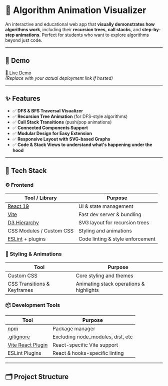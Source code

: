 # 🧠 Algorithm Animation Visualizer

An interactive and educational web app that **visually demonstrates how algorithms work**, including their **recursion trees**, **call stacks**, and **step-by-step animations**. Perfect for students who want to explore algorithms beyond just code.

---

## 🚀 Demo

[🔗 Live Demo](https://your-demo-link.netlify.app)  
*(Replace with your actual deployment link if hosted)*

---

## ✨ Features

- ✅ **DFS & BFS Traversal Visualizer**
- ✅ **Recursion Tree Animation** (for DFS-style algorithms)
- ✅ **Call Stack Transitions** (push/pop animations)
- ✅ **Connected Components Support**
- ✅ **Modular Design for Easy Extension**
- ✅ **Responsive Layout with SVG-based Graphs**
- ✅ **Code & Stack Views to understand what's happening under the hood**

---

## 🧱 Tech Stack

### ⚙️ Frontend
| Tool / Library         | Purpose |
|------------------------|---------|
| [React 19](https://react.dev/)              | UI & state management |
| [Vite](https://vitejs.dev/)                 | Fast dev server & bundling |
| [D3 Hierarchy](https://github.com/d3/d3-hierarchy) | SVG layout for recursion trees |
| CSS Modules / Custom CSS  | Styling and animations |
| [ESLint](https://eslint.org/) + plugins     | Code linting & style enforcement |

### 🎨 Styling & Animations
| Tool                   | Purpose |
|------------------------|---------|
| Custom CSS             | Core styling and themes |
| CSS Transitions & Keyframes | Animating stack operations & highlights |

### 📦 Development Tools
| Tool                   | Purpose |
|------------------------|---------|
| [npm](https://www.npmjs.com/)               | Package manager |
| [.gitignore](https://git-scm.com/docs/gitignore) | Excluding node_modules, dist, etc |
| [Vite React Plugin](https://github.com/vitejs/vite-plugin-react) | React-specific Vite support |
| ESLint Plugins         | React & hooks-specific linting |

---

## 🗂️ Project Structure

